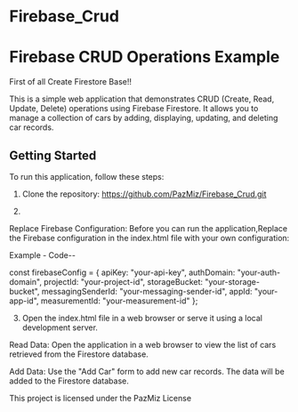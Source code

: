 # Firebase_Crud
# Firebase CRUD Operations Example


First of all Create Firestore Base!!

This is a simple web application that demonstrates CRUD (Create, Read, Update, Delete) operations using Firebase Firestore. It allows you to manage a collection of cars by adding, displaying, updating, and deleting car records.

## Getting Started

To run this application, follow these steps:

1. Clone the repository:
https://github.com/PazMiz/Firebase_Crud.git

2. 
Replace Firebase Configuration:
Before you can run the application,Replace the Firebase configuration in the index.html file with your own configuration:

Example -
Code--

const firebaseConfig = {
  apiKey: "your-api-key",
  authDomain: "your-auth-domain",
  projectId: "your-project-id",
  storageBucket: "your-storage-bucket",
  messagingSenderId: "your-messaging-sender-id",
  appId: "your-app-id",
  measurementId: "your-measurement-id"
};


3. Open the index.html file in a web browser or serve it using a local development server.


Read Data: Open the application in a web browser to view the list of cars retrieved from the Firestore database.

Add Data: Use the "Add Car" form to add new car records. The data will be added to the Firestore database.

This project is licensed under the PazMiz License 

